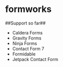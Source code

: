 # formworks

##Support so far##
- Caldera Forms
- Gravity Forms
- Ninja Forms
- Contact Form 7
- Formidable
- Jetpack Contact Form